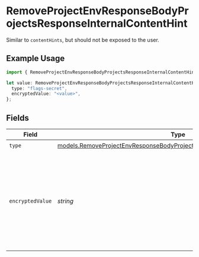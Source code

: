 # RemoveProjectEnvResponseBodyProjectsResponseInternalContentHint

Similar to `contentHints`, but should not be exposed to the user.

## Example Usage

```typescript
import { RemoveProjectEnvResponseBodyProjectsResponseInternalContentHint } from "@vercel/sdk/models/removeprojectenvop.js";

let value: RemoveProjectEnvResponseBodyProjectsResponseInternalContentHint = {
  type: "flags-secret",
  encryptedValue: "<value>",
};
```

## Fields

| Field                                                                                                                                                          | Type                                                                                                                                                           | Required                                                                                                                                                       | Description                                                                                                                                                    |
| -------------------------------------------------------------------------------------------------------------------------------------------------------------- | -------------------------------------------------------------------------------------------------------------------------------------------------------------- | -------------------------------------------------------------------------------------------------------------------------------------------------------------- | -------------------------------------------------------------------------------------------------------------------------------------------------------------- |
| `type`                                                                                                                                                         | [models.RemoveProjectEnvResponseBodyProjectsResponse200ApplicationJson3Type](../models/removeprojectenvresponsebodyprojectsresponse200applicationjson3type.md) | :heavy_check_mark:                                                                                                                                             | N/A                                                                                                                                                            |
| `encryptedValue`                                                                                                                                               | *string*                                                                                                                                                       | :heavy_check_mark:                                                                                                                                             | Contains the `value` of the env variable, encrypted with a special key to make decryption possible in the subscriber Lambda.                                   |